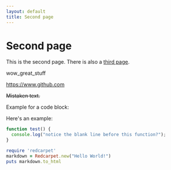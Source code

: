 ```yaml
---
layout: default
title: Second page
---
```


# Second page

This is the second page. There is also a [third page](thirdPage.html).

wow_great_stuff

https://www.github.com

~~Mistaken text.~~

Example for a code block:

Here's an example:

``` javascript
function test() {
  console.log("notice the blank line before this function?");
}
```

``` ruby
require 'redcarpet'
markdown = Redcarpet.new("Hello World!")
puts markdown.to_html
```
